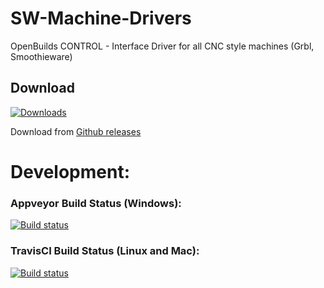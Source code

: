 # SW-Machine-Drivers
OpenBuilds CONTROL - Interface Driver for all CNC style machines (Grbl, Smoothieware)

## Download

[![Downloads](https://img.shields.io/github/downloads/openbuilds/sw-machine-drivers/total.svg)](https://github.com/OpenBuilds/SW-Machine-Drivers/releases)

Download from [Github releases](https://github.com/OpenBuilds/SW-Machine-Drivers/releases)

# Development:

### Appveyor Build Status (Windows):
[![Build status](https://ci.appveyor.com/api/projects/status/xykahsa94sj2vdwl/branch/master?svg=true)](https://ci.appveyor.com/project/openbuilds-engineer/sw-machine-drivers/branch/master)

### TravisCI Build Status (Linux and Mac):
[![Build status](https://travis-ci.org/OpenBuilds/SW-Machine-Drivers.svg?branch=master)](https://travis-ci.org/OpenBuilds/SW-Machine-Drivers)
